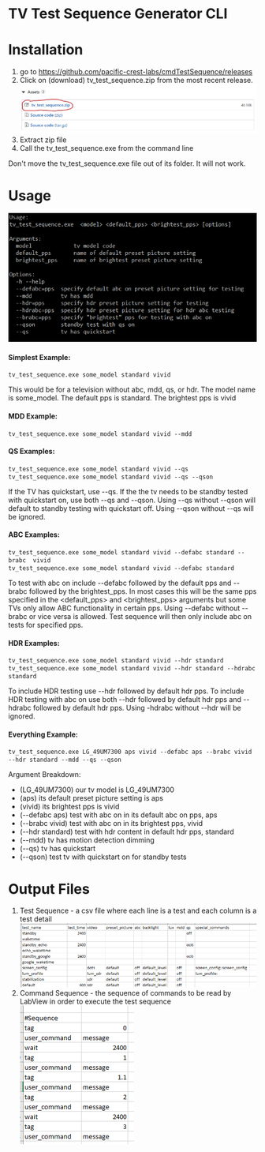 # TV Test Sequence Generator CLI
# Installation
1. go to https://github.com/pacific-crest-labs/cmdTestSequence/releases
2. Click on (download) tv_test_sequence.zip from the most recent release. ![installation](inked-installation.jpg)
3. Extract zip file
4. Call the tv_test_sequence.exe from the command line

Don't move the tv_test_sequence.exe file out of its folder. It will not work.

# Usage
![usage-string](usage.png)  
#### Simplest Example:

    tv_test_sequence.exe some_model standard vivid

This would be for a television without abc, mdd, qs, or hdr.
The model name is some_model. The default pps is standard. The brightest pps is vivid

#### MDD Example:  
    tv_test_sequence.exe some_model standard vivid --mdd  

#### QS Examples:

    tv_test_sequence.exe some_model standard vivid --qs
    tv_test_sequence.exe some_model standard vivid --qs --qson

If the TV has quickstart, use --qs.
If the the tv needs to be standby tested with quickstart on, use both --qs and --qson.
Using --qs without --qson will default to standby testing with quickstart off.
Using --qson without --qs will be ignored.

#### ABC Examples:

    tv_test_sequence.exe some_model standard vivid --defabc standard --brabc  vivid
    tv_test_sequence.exe some_model standard vivid --defabc standard

To test with abc on include --defabc followed by the default pps and --brabc followed by the brightest_pps.
In most cases this will be the same pps specified in the <default_pps> and <brightest_pps> arguments
but some TVs only allow ABC functionality in certain pps.
Using --defabc without --brabc or vice versa is allowed. Test sequence will then only include abc on tests for specified pps.

#### HDR Examples:

    tv_test_sequence.exe some_model standard vivid --hdr standard
    tv_test_sequence.exe some_model standard vivid --hdr standard --hdrabc standard

To include HDR testing use --hdr followed by default hdr pps.
To include HDR testing with abc on use both  --hdr followed by default hdr pps and --hdrabc followed by default hdr pps.
Using -hdrabc without --hdr will be ignored.

#### Everything Example:

    tv_test_sequence.exe LG_49UM7300 aps vivid --defabc aps --brabc vivid --hdr standard --mdd --qs --qson
  
Argument Breakdown:
 - (LG_49UM7300) our tv model is LG_49UM7300
 - (aps) its default preset picture setting is aps
 - (vivid) its brightest pps is vivid
 - (--defabc aps) test with abc on in its default abc on pps, aps
 - (--brabc vivid) test with abc on in its brightest pps, vivid
 - (--hdr standard) test with hdr content in default hdr pps, standard
 - (--mdd) tv has motion detection dimming
 - (--qs) tv has quickstart
 - (--qson) test tv with quickstart on for standby tests
 
# Output Files
1. Test Sequence - a csv file where each line is a test and each column is a test detail
![test-seq](test-sequence.png)
2. Command Sequence - the sequence of commands to be read by LabView in order to execute the test sequence  
![command-seq](command-sequence.png)

